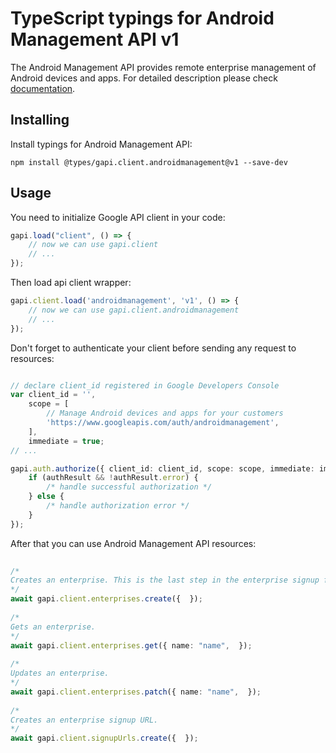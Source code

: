 # TypeScript typings for Android Management API v1
The Android Management API provides remote enterprise management of Android devices and apps.
For detailed description please check [documentation](https://developers.google.com/android/management).

## Installing

Install typings for Android Management API:
```
npm install @types/gapi.client.androidmanagement@v1 --save-dev
```

## Usage

You need to initialize Google API client in your code:
```typescript
gapi.load("client", () => { 
    // now we can use gapi.client
    // ... 
});
```

Then load api client wrapper:
```typescript
gapi.client.load('androidmanagement', 'v1', () => {
    // now we can use gapi.client.androidmanagement
    // ... 
});
```

Don't forget to authenticate your client before sending any request to resources:
```typescript

// declare client_id registered in Google Developers Console
var client_id = '',
    scope = [     
        // Manage Android devices and apps for your customers
        'https://www.googleapis.com/auth/androidmanagement',
    ],
    immediate = true;
// ...

gapi.auth.authorize({ client_id: client_id, scope: scope, immediate: immediate }, authResult => {
    if (authResult && !authResult.error) {
        /* handle successful authorization */
    } else {
        /* handle authorization error */
    }
});            
```

After that you can use Android Management API resources:

```typescript 
    
/* 
Creates an enterprise. This is the last step in the enterprise signup flow.  
*/
await gapi.client.enterprises.create({  }); 
    
/* 
Gets an enterprise.  
*/
await gapi.client.enterprises.get({ name: "name",  }); 
    
/* 
Updates an enterprise.  
*/
await gapi.client.enterprises.patch({ name: "name",  }); 
    
/* 
Creates an enterprise signup URL.  
*/
await gapi.client.signupUrls.create({  });
```

